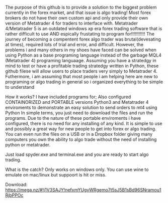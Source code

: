 The purpose of this github is to provide a solution to the biggest problem currently in the forex market, and that issue is algo trading!
Most forex brokers do not have their own custom api and only provide their own version of Metatrader 4 for traders to interface with.
Metatrader 4/Metatrader 5 is an outdated windows xp era forex trading software that is rather difficult to use AND espically frustating to program for!!!!!!!!!!!
The journey of becoming a compentent forex algo trader was brutal(devesating at times), required lots of trial and error, and difficult.
However, the problems i and many others in my shoes have faced can be solved when using Python as a base programing language instead of the garbage MQL4 
(Metatrader 4) programing languaage.
Assuming you have a stratedgy in mind to test or have a profitable trading stratedgy written in Python, these github filese will allow users to place traders very
simply to Metatrader 4. Futhermore, i am assuming that most people i am helping here are new to programing or algo trading in general so i organized everything to be simple to understand

How it works?
I have included programs for; Also configured CONTAINORIZED and PORTABLE versions Python3 and Metatrader 4 enviroments to demonstrate an easy solution to send orders to mt4 using Python
In simple terms, you just need to download the files and run the programs. Due to the nature of these portable enviroments i have configured, there is no need for any installing of any kind.
It is simple to use and possibly a great way for new people to get into forex or algo trading. 
You can even run the files on a USB or in a Dropbox folder giving many computers you own the ability to algo trade without the need of installing python or metatrader.

Just load spyder.exe and terminal.exe and you are ready to start algo trading.

What is the catch?
Only works on windows only. You can use wine to emulate on mac/linux but suppoort is hit or miss.

Download:
https://mega.nz/#!j1V3SAJY!nefxmYUgvWRgemo7t5sJ5B1sBd96SNramou1RjbPPOc
